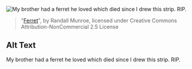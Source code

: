 ![My brother had a ferret he loved which died since I drew this strip.  RIP.](https://imgs.xkcd.com/comics/ferret.jpg)
> "[Ferret](https://xkcd.com/20/)", by Randall Munroe, licensed under Creative Commons Attribution-NonCommercial 2.5 License

## Alt Text
My brother had a ferret he loved which died since I drew this strip.  RIP.
